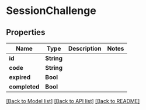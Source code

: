 # SessionChallenge

## Properties
Name | Type | Description | Notes
------------ | ------------- | ------------- | -------------
**id** | **String** |  | 
**code** | **String** |  | 
**expired** | **Bool** |  | 
**completed** | **Bool** |  | 

[[Back to Model list]](../README.md#documentation-for-models) [[Back to API list]](../README.md#documentation-for-api-endpoints) [[Back to README]](../README.md)


